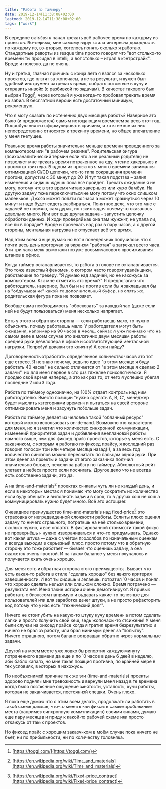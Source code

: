 ```yaml
---
title: "Работа по таймеру"
date: 2019-12-14T11:38:08+02:00
lastmod: 2019-12-14T11:38:08+02:00
tags: ["work"]
---
```


В середине октября я начал трекать всё рабочее время по каждому из проектов. Во-первых, мне самому вдруг стала интересна доходность по каждому из, во-вторых, хотелось понять сколько я работаю. Стандартные репорты из resque time просто говорят что "вот столько-то времени ты просидел в intellij, а вот столько – играл в контрстрайк". Вроде и полезно, да не очень.

Ну и третья, главная причина: с конца лета я взялся за несколько проектов, где платят за жопочасы, а не за результат, и нужен был удобный инструмент затрекать время, собрать потом все в кучу и отправить инвойс (с разбивкой по задачам). В качестве такового был выбран Toggl[^1], через который я уже когда-то пробовал трекать время но забил. В бесплатной версии есть достаточный минимум, рекомендую. 

Что я могу сказать по истечению двух месяцев работы? Наверное это было (и продолжается) самым истощающим временем за весь этот год. Попробую внятно сформулировать причины, и хотя не все из них непосредственно относятся к трекингу времени, но общее впечатление у меня гнетущее.

Реальное время работы значительно меньше времени проведенного за компьютером или "в рабочем режиме". Родительская фигура (психоаналитический термин если что а не реальный родитель) не позволяет мне трекать время потраченное на еду, чтение хакерньюз и просмотр твиттера. В одном из проектов я много времени занимался оптимизацией CI/CD цепочки, что-то типа сокращения времени прогона, допустим с 30 минут до 20. И тут такая подстава – залил изменения и сидишь ждешь пока всё пройдет. Трекать ожидание я не могу, потому что в это время читаю хакерньюз или курю бамбук. На другую задачу тоже переключиться не могу потому что окно слишком маленькое. Джоба может ползти полчаса а может крашнуться через 10 минут и надо будет сидеть разбираться. Понятное дело, что это мне с задачей не повезло, сам дурак, но таких задач почему-то оказалось довольно много. Или вот еще другая задача – запустить цепочку обработки данных. И ходи проверяй как она там жужжит, не упала ли, все ли в порядке? Вроде и прочекать над раз в пару часов, а с другой стороны, ментальная нагрузка не отпускает всё это время.

Над этим всем я еще думаю но вот в понедельник получилось что я почти весь день проторчал за экраном "работая" а затрекал всего часа. Эти три часа меня вымотали похуже восьмичасового просиживания штанов в офисе.

Когда таймер останавливается, то работа в голове не останавливается. Это тоже известный феномен, о котором часто говорят удалёнщики, работающие по трекеру. "Я думаю над задачей, но не нахожусь за компьютером. Как мне отметить это время?" Я предполагаю что работодатель, наверное, был бы и не против если бы я закладывал бы на "обдумывание" какой-то дополнительный буфер, но опять же, родительская фигура пока не позволяет.

Вообще сама необходимость "обосновать" за каждый час (даже если ней не будут пользоваться) меня несколько напрягает.

Есть у этого и обратная сторона — если работаешь мало, то нужно объяснять, почему работаешь мало. У работодателя могут быть ожидания, например на 80 часов в месяц, сейчас я уже понимаю что на самом деле в моем случае это аналогично двум месяцам работы средней руки девелопера в офисе и соответствующей ментальной нагрузки. Попробуй докажи это клиенту! А если найду?

Договоренность отработать определенное количество часов это тот еще стресс. Я не знаю почему, ведь по идее "в этом месяце я буду работать 40 часов" не сильно отличается от "в этом месяце я сделаю 2 задачи", но для меня первое в сто раз тяжелее психологически. Я продаю своё время наперед, а это как раз то, от чего я успешно убегал последние 2 или 3 года.

Работа по таймеру однозначно, на 100% отдает контроль над ним работодателю. Вместо позиции "нужно сделать A, B, C", менеджер будет мыслить категориями времени и пытаться на своей стороне оптимизировать меня и засунуть побольше задач.

Работа по таймеру делает из человека такой "облачный ресурс" который можно использовать on-demand. Возможно это характерно для меня, но я заметил что количество синхронной коммуникации, изменений приоритетов задач и добавления внеплановой работы намного выше, чем для фиксед прайс проектов, которые у меня есть. С заказчиком, с которым я работаю по фиксед прайсу, я последний раз говорил голосом три или четыре месяца назад(!), а за весь год количество синкапов можно пересчитать по пальцам одной руки. При этом денег за проекты и задачи от этого заказчика получил значительно больше, нежели за работу по таймеру. Абсолютный рейт улетает в небеса просто если посчитать. Другое дело что не всегда есть собственно задачи, это да.

А на time-and-materials[^2] проектах синкапы чуть ли не каждый день, и если в некоторых местах я понимаю что могу сократить их количество если буду обещать и выполнять задачи в срок, то в других хош не хош а коммуницировать нужно будет много. Всё это истощает.

Очевидное преимущество time-and-materials над fixed-price[^3] это страховка от непредвиденной сложности работы. Если ты плохо оценил задачу то ничего страшного, потратишь на неё столько времени, сколько нужно, и все оплатят. В фиксированной стоимости такой фокус не провернёшь и нужно изворачиваться и что-то придумывать. Однако вот какая штука — даже с учётом продолбов по изначальным оценкам я всегда выходил в серьезный плюс, просто потому что в обратную сторону это тоже работает — бывает что оценишь задачу, а она окажется очень простой. И на таком балансе у меня получалось и получается ехать очень хорошо.

Для меня есть и обратная сторона этого преимущества. Бывает что есть какая-то работа в стиле "сделать хорошо" без явного критерия завершенности. И вот ты сидишь и делаешь, потратил 10 часов и понял, что хорошо сделать нельзя или слишком сложно. Время потрачено — результата нет. Меня такие истории очень демотивируют. Я привык работать с бизнесом напрямую и выдавать какие-то полезные для пользователей или для заработка денег штуки, а не просто рефакторить код потому что у нас есть "технический долг".

Ничего не стоит убить на какую-то штуку кучу времени а потом сделать лапки и просто получить свой кеш, ведь жопочасы-то отсижены! У меня были случаи на фиксед прайсе когда я тратил время безрезультатно и ничего не брал за работу, или брал минимум денег за "попытку". Ничего страшного, потом баланс возвращал обратно через нормальные задачи.

Другой на моем месте уже ловко бы репортил каждую минуту потраченного времени да еще и по 10 часов в день 6 дней в неделю, абы бабло капало, но мне такая позиция противна, по крайней мере в тех условиях, в которых я нахожусь.

По необъяснимой причине так же эти (time-and-materials) проекты здорово подняли мне тревожность и вернули меня назад в те времена когда было постоянное ощущение занятости, усталости, кучи работы, которая не заканчивается, постоянной спешки. Очень плохо.

Я пока еще думаю что с этим всем делать, продолжать ли работать в такой схеме дальше, что-то менять или фиксить самые проблемные места (например синхронную коммуникацию) своими силами, думаю еще пару месяцев и приду к какой-то рабочей схеме или просто откажусь от таких проектов.

Но фиксед прайс с хорошим заказчиком в моём случае пока ничего не бьет, ни по прибыльности, ни по количеству головняка.


[^1]: [https://toggl.com/](https://toggl.com/)
[^2]: [https://en.wikipedia.org/wiki/Time_and_materials](https://en.wikipedia.org/wiki/Time_and_materials)
[^3]: [https://en.wikipedia.org/wiki/Fixed-price_contract](https://en.wikipedia.org/wiki/Fixed-price_contract)